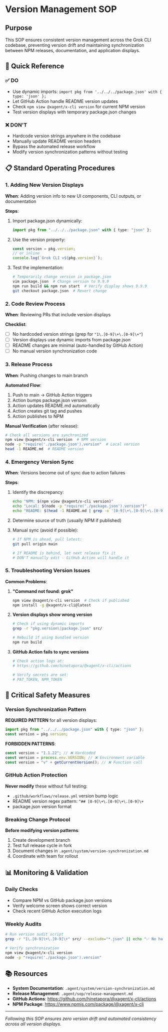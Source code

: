 # Version Management SOP

## Purpose

This SOP ensures consistent version management across the Grok CLI codebase, preventing version drift and maintaining synchronization between NPM releases, documentation, and application displays.

## 🎯 Quick Reference

### ✅ DO

- Use dynamic imports: `import pkg from '../../../package.json' with { type: 'json' };`
- Let GitHub Action handle README version updates
- Check `npm view @xagent/x-cli version` for current NPM version
- Test version displays with temporary package.json changes

### ❌ DON'T

- Hardcode version strings anywhere in the codebase
- Manually update README version headers
- Bypass the automated release workflow
- Modify version synchronization patterns without testing

## 📋 Standard Operating Procedures

### 1. Adding New Version Displays

**When**: Adding version info to new UI components, CLI outputs, or documentation

**Steps**:

1. Import package.json dynamically:

   ```typescript
   import pkg from "../../../package.json" with { type: "json" };
   ```

2. Use the version property:

   ```typescript
   const version = pkg.version;
   // or inline
   console.log(`Grok CLI v${pkg.version}`);
   ```

3. Test the implementation:
   ```bash
   # Temporarily change version in package.json
   vim package.json  # Change version to 9.9.9
   npm run build && npm run start  # Verify display shows 9.9.9
   git checkout package.json  # Revert change
   ```

### 2. Code Review Process

**When**: Reviewing PRs that include version displays

**Checklist**:

- [ ] No hardcoded version strings (grep for `"1\.[0-9]\+\.[0-9]\+"`)
- [ ] Version displays use dynamic imports from package.json
- [ ] README changes are minimal (auto-handled by GitHub Action)
- [ ] No manual version synchronization code

### 3. Release Process

**When**: Pushing changes to main branch

**Automated Flow**:

1. Push to main → GitHub Action triggers
2. Action bumps package.json version
3. Action updates README.md automatically
4. Action creates git tag and pushes
5. Action publishes to NPM

**Manual Verification** (after release):

```bash
# Check all versions are synchronized
npm view @xagent/x-cli version  # NPM version
node -p "require('./package.json').version"  # Local version
head -1 README.md  # README version
```

### 4. Emergency Version Sync

**When**: Versions become out of sync due to action failures

**Steps**:

1. Identify the discrepancy:

   ```bash
   echo "NPM: $(npm view @xagent/x-cli version)"
   echo "Local: $(node -p "require('./package.json').version")"
   echo "README: $(head -1 README.md | grep -o '[0-9]\+\.[0-9]\+\.[0-9]\+')"
   ```

2. Determine source of truth (usually NPM if published)

3. Manual sync (avoid if possible):

   ```bash
   # If NPM is ahead, pull latest:
   git pull origin main

   # If README is behind, let next release fix it
   # DON'T manually edit - GitHub Action will handle it
   ```

### 5. Troubleshooting Version Issues

**Common Problems**:

1. **"Command not found: grok"**

   ```bash
   npm view @xagent/x-cli version  # Check if published
   npm install -g @xagent/x-cli@latest
   ```

2. **Version displays show wrong version**

   ```bash
   # Check if using dynamic imports
   grep -r "pkg.version\|package.json" src/

   # Rebuild if using bundled version
   npm run build
   ```

3. **GitHub Action fails to sync versions**

   ```bash
   # Check action logs at:
   # https://github.com/hinetapora/@xagent/x-cli/actions

   # Verify secrets are set:
   # PAT_TOKEN, NPM_TOKEN
   ```

## 🚨 Critical Safety Measures

### Version Synchronization Pattern

**REQUIRED PATTERN** for all version displays:

```typescript
import pkg from "../../../package.json" with { type: "json" };
const version = pkg.version;
```

**FORBIDDEN PATTERNS**:

```typescript
const version = "1.1.22"; // ❌ Hardcoded
const version = process.env.VERSION; // ❌ Environment variable
const version = "v" + getCurrentVersion(); // ❌ Function call
```

### GitHub Action Protection

**Never modify** these without full testing:

- `.github/workflows/release.yml` version bump logic
- README version regex pattern: `^## [0-9]\+\.[0-9]\+\.[0-9]\+`
- package.json version format

### Breaking Change Protocol

**Before modifying version patterns**:

1. Create development branch
2. Test full release cycle in fork
3. Document changes in `.agent/system/version-synchronization.md`
4. Coordinate with team for rollout

## 📊 Monitoring & Validation

### Daily Checks

- Compare NPM vs GitHub package.json versions
- Verify welcome screen shows correct version
- Check recent GitHub Action execution logs

### Weekly Audits

```bash
# Run version audit script
grep -r "1\.[0-9]\+\.[0-9]\+" src/ --exclude="*.json" || echo "✅ No hardcoded versions found"

# Verify synchronization
npm view @xagent/x-cli version
node -p "require('./package.json').version"
```

## 📚 Resources

- **System Documentation**: `.agent/system/version-synchronization.md`
- **Release Management**: `.agent/sop/release-management.md`
- **GitHub Actions**: https://github.com/hinetapora/@xagent/x-cli/actions
- **NPM Package**: https://www.npmjs.com/package/@xagent/x-cli

---

_Following this SOP ensures zero version drift and automated consistency across all version displays._
